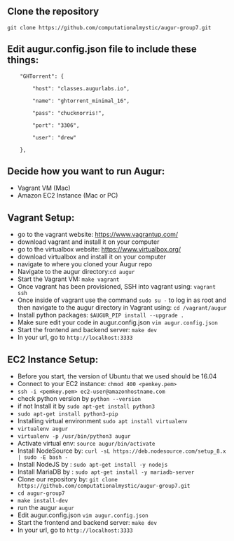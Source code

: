 ## Clone the repository
```
git clone https://github.com/computationalmystic/augur-group7.git
```
## Edit augur.config.json file to include these things:
```
    "GHTorrent": {

        "host": "classes.augurlabs.io",

        "name": "ghtorrent_minimal_16",

        "pass": "chucknorris!",

        "port": "3306",

        "user": "drew"

    },
```

## Decide how you want to run Augur:
* Vagrant VM (Mac)
* Amazon EC2 Instance (Mac or PC)

## Vagrant Setup:
* go to the vagrant website: https://www.vagrantup.com/
* download vagrant and install it on your computer
* go to the virtualbox website: https://www.virtualbox.org/
* download virtualbox and install it on your computer
* navigate to where you cloned your Augur repo
* Navigate to the augur directory:```cd augur```
* Start the Vagrant VM: ```make vagrant```
* Once vagrant has been provisioned, SSH into vagrant using: ```vagrant ssh```
* Once inside of vagrant use the command ```sudo su -``` to log in as root and then navigate to the augur directory in Vagrant using: ```cd /vagrant/augur```
* Install python packages: ```$AUGUR_PIP install --upgrade .```
* Make sure edit your code in augur.config.json ```vim augur.config.json```
* Start the frontend and backend server: ```make dev```
* In your url, go to ```http://localhost:3333```

## EC2 Instance Setup:
* Before you start, the version of Ubuntu that we used should be 16.04
* Connect to your EC2 instance: 
```chmod 400 <pemkey.pem>```
* ``` ssh -i <pemkey.pem> ec2-user@amazonhostname.com ```
* check python version by ```python --version```
* if not Install it by ```sudo apt-get install python3```
* ```sudo apt-get install python3-pip```
* Installing virtual environment ```sudo apt install virtualenv```
* ```virtualenv augur```
* ```virtualenv -p /usr/bin/python3 augur```
* Activate virtual env: ```source augur/bin/activate```
* Install NodeSource by: ```curl -sL https://deb.nodesource.com/setup_8.x | sudo -E bash -```
* Install NodeJS by : ```sudo apt-get install -y nodejs```
* Install MariaDB by : ```sudo apt-get install -y mariadb-server```
* Clone our repository by: ```git clone https://github.com/computationalmystic/augur-group7.git```
* ```cd augur-group7```
* ```make install-dev```
* run the augur ```augur```
* Edit augur.config.json ```vim augur.config.json```
* Start the frontend and backend server: ```make dev```
* In your url, go to ```http://localhost:3333```
